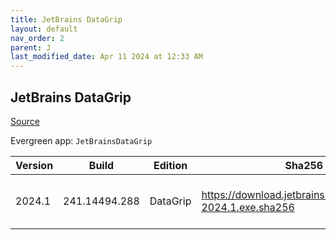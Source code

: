 ```yaml
---
title: JetBrains DataGrip
layout: default
nav_order: 2
parent: J
last_modified_date: Apr 11 2024 at 12:33 AM
---
```


## JetBrains DataGrip

[Source](https://www.jetbrains.com/datagrip)

Evergreen app: `JetBrainsDataGrip`

| Version | Build         | Edition  | Sha256                                                     | Date     | Size       | Type | URI                                                                                                        |
| ------- | ------------- | -------- | ---------------------------------------------------------- | -------- | ---------- | ---- | ---------------------------------------------------------------------------------------------------------- |
| 2024.1  | 241.14494.288 | DataGrip | https://download.jetbrains.com/cpp/CLion-2024.1.exe.sha256 | 4/9/2024 | 1094822200 | exe  | [https://download.jetbrains.com/cpp/CLion-2024.1.exe](https://download.jetbrains.com/cpp/CLion-2024.1.exe) |
